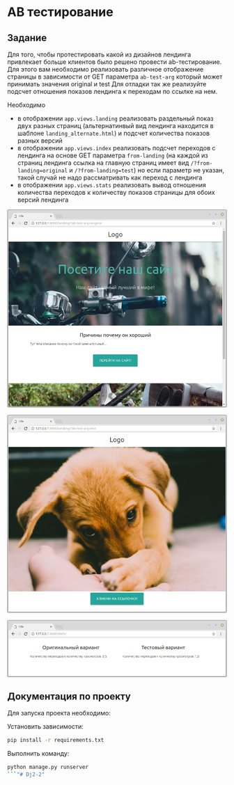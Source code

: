 
# AB тестирование

## Задание


Для того, чтобы протестировать какой из дизайнов лендинга привлекает больше клиентов
было решено провести ab-тестирование.
Для этого вам необходимо реализовать различное отображение страницы
в зависимости от GET параметра `ab-test-arg` который может принимать значения original и test
Для отладки так же реализуйте подсчет отношения показов лендинга к переходам по ссылке на нем.

Необходимо

* в отображении `app.views.landing` реализовать раздельный показ двух разных страниц
  (альтернатинвый вид лендинга находится в шаблоне `landing_alternate.html`)
  и подсчет количества показов разных версий
* в отображении `app.views.index` реализовать подсчет переходов с лендинга
  на основе GET параметра `from-landing` (на каждой из страниц лендинга
  ссылка на главную страниц имеет вид `/?from-landing=original` и `/?from-landing=test`)
  но если параметр не указан, такой случай не надо рассматривать как переход с лендинга
* в отображении `app.views.stats` реализовать вывод
  отношения количества переходов к количеству показов страницы
  для обоих версий лендинга

![Изначальный лендинг](./res/original.png)

![Альтернативный лендинг](./res/test.png)

![Статистика](./res/stats.png)

## Документация по проекту

Для запуска проекта необходимо:

Установить зависимости:

```bash
pip install -r requirements.txt
```

Выполнить команду:

```bash
python manage.py runserver
```"# Dj2-2" 
